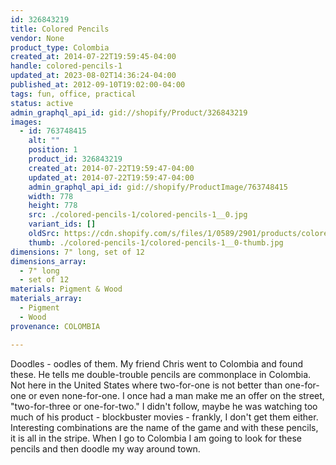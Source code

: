 ```yaml
---
id: 326843219
title: Colored Pencils
vendor: None
product_type: Colombia
created_at: 2014-07-22T19:59:45-04:00
handle: colored-pencils-1
updated_at: 2023-08-02T14:36:24-04:00
published_at: 2012-09-10T19:02:00-04:00
tags: fun, office, practical
status: active
admin_graphql_api_id: gid://shopify/Product/326843219
images:
  - id: 763748415
    alt: ""
    position: 1
    product_id: 326843219
    created_at: 2014-07-22T19:59:47-04:00
    updated_at: 2014-07-22T19:59:47-04:00
    admin_graphql_api_id: gid://shopify/ProductImage/763748415
    width: 778
    height: 778
    src: ./colored-pencils-1/colored-pencils-1__0.jpg
    variant_ids: []
    oldSrc: https://cdn.shopify.com/s/files/1/0589/2901/products/colored_pencils_2.jpeg?v=1406073587
    thumb: ./colored-pencils-1/colored-pencils-1__0-thumb.jpg
dimensions: 7" long, set of 12
dimensions_array:
  - 7" long
  - set of 12
materials: Pigment & Wood
materials_array:
  - Pigment
  - Wood
provenance: COLOMBIA

---
```


Doodles - oodles of them. My friend Chris went to Colombia and found these. He tells me double-trouble pencils are commonplace in Colombia. Not here in the United States where two-for-one is not better than one-for-one or even none-for-one. I once had a man make me an offer on the street, "two-for-three or one-for-two." I didn't follow, maybe he was watching too much of his product - blockbuster movies - frankly, I don't get them either. Interesting combinations are the name of the game and with these pencils, it is all in the stripe. When I go to Colombia I am going to look for these pencils and then doodle my way around town.